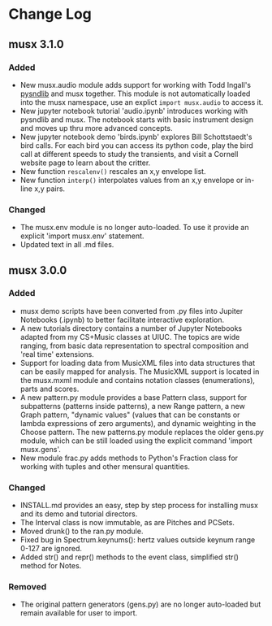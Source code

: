 # Change Log

## musx 3.1.0

### Added

* New musx.audio module adds support for working with Todd Ingall's [pysndlib](https://pypi.org/project/pysndlib/) and musx together. This module is not automatically loaded into the musx namespace, use an explict `import musx.audio` to access it.
* New jupyter notebook tutorial 'audio.ipynb' introduces working with pysndlib and musx. The notebook starts with basic instrument design and moves up thru more advanced concepts. 
* New jupyter notebook demo 'birds.ipynb' explores Bill Schottstaedt's bird calls. For each bird you can access its python code, play the bird call at different speeds to study the transients, and visit a Cornell website page to learn about the critter.
* New function `rescalenv()` rescales an x,y envelope list.
* New function `interp()` interpolates values from an x,y envelope or in-line x,y pairs.

### Changed

* The musx.env module is no longer auto-loaded. To use it provide an explicit 'import musx.env' statement.
* Updated text in all .md files.

## musx 3.0.0

### Added

* musx demo scripts have been converted from .py files into Jupiter Notebooks (.ipynb) to better facilitate interactive exploration. 
* A new tutorials directory contains a number of Jupyter Notebooks adapted from my CS+Music classes at UIUC. The topics are wide ranging, from basic data representation to spectral composition and 'real time' extensions.
* Support for loading data from MusicXML files into data structures that can be easily mapped for analysis.  The MusicXML support is located in the musx.mxml module and contains notation  classes (enumerations), parts and scores.
* A new pattern.py module provides a base Pattern class, support for subpatterns (patterns inside patterns), a new Range pattern, a new Graph pattern, "dynamic values" (values that can be constants or lambda expressions of zero arguments), and dynamic weighting in the Choose pattern. The new patterns.py module replaces the older gens.py module, which can be still loaded using the explicit command 'import musx.gens'.
* New module frac.py adds methods to Python's Fraction class for working with tuples and other mensural quantities.

### Changed
* INSTALL.md provides an easy, step by step process for installing musx and its demo and tutorial directors.
* The Interval class is now immutable, as are Pitches and PCSets.
* Moved drunk() to the ran.py module.
* Fixed bug in Spectrum.keynums(): hertz values outside keynum range 0-127 are ignored.
* Added str() and repr() methods to the event class, simplified str() method for Notes.

### Removed
* The original pattern generators (gens.py) are no longer auto-loaded but remain available for user to import.


